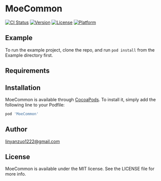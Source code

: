 # MoeCommon

[![CI Status](https://img.shields.io/travis/linyanzuo1222@gmail.com/MoeCommon.svg?style=flat)](https://travis-ci.org/linyanzuo1222@gmail.com/MoeCommon)
[![Version](https://img.shields.io/cocoapods/v/MoeCommon.svg?style=flat)](https://cocoapods.org/pods/MoeCommon)
[![License](https://img.shields.io/cocoapods/l/MoeCommon.svg?style=flat)](https://cocoapods.org/pods/MoeCommon)
[![Platform](https://img.shields.io/cocoapods/p/MoeCommon.svg?style=flat)](https://cocoapods.org/pods/MoeCommon)

## Example

To run the example project, clone the repo, and run `pod install` from the Example directory first.

## Requirements

## Installation

MoeCommon is available through [CocoaPods](https://cocoapods.org). To install
it, simply add the following line to your Podfile:

```ruby
pod 'MoeCommon'
```

## Author

linyanzuo1222@gmail.com

## License

MoeCommon is available under the MIT license. See the LICENSE file for more info.
